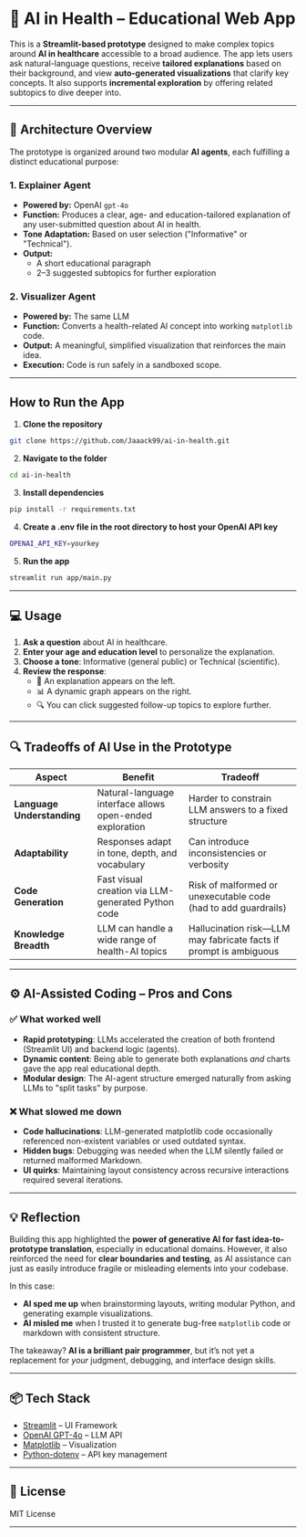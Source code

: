 # 🧬 AI in Health – Educational Web App

This is a **Streamlit-based prototype** designed to make complex topics around **AI in healthcare** accessible to a broad audience. The app lets users ask natural-language questions, receive **tailored explanations** based on their background, and view **auto-generated visualizations** that clarify key concepts. It also supports **incremental exploration** by offering related subtopics to dive deeper into.

---

## 🧠 Architecture Overview

The prototype is organized around two modular **AI agents**, each fulfilling a distinct educational purpose:

### 1. Explainer Agent

- **Powered by:** OpenAI `gpt-4o`
- **Function:** Produces a clear, age- and education-tailored explanation of any user-submitted question about AI in health.
- **Tone Adaptation:** Based on user selection ("Informative" or "Technical").
- **Output:** 
  - A short educational paragraph
  - 2–3 suggested subtopics for further exploration

### 2. Visualizer Agent

- **Powered by:** The same LLM
- **Function:** Converts a health-related AI concept into working `matplotlib` code.
- **Output:** A meaningful, simplified visualization that reinforces the main idea.
- **Execution:** Code is run safely in a sandboxed scope.

---

## How to Run the App

1. **Clone the repository**

```bash
git clone https://github.com/Jaaack99/ai-in-health.git
```

2. **Navigate to the folder**

```bash
cd ai-in-health
```

3. **Install dependencies**

```bash
pip install -r requirements.txt
```

4. **Create a .env file in the root directory to host your OpenAI API key**

```bash
OPENAI_API_KEY=yourkey
```

5. **Run the app**

```bash
streamlit run app/main.py
```

---

## 💻 Usage

1. **Ask a question** about AI in healthcare.
2. **Enter your age and education level** to personalize the explanation.
3. **Choose a tone**: Informative (general public) or Technical (scientific).
4. **Review the response**:
   - 📘 An explanation appears on the left.
   - 📊 A dynamic graph appears on the right.
   - 🔍 You can click suggested follow-up topics to explore further.

---

## 🔍 Tradeoffs of AI Use in the Prototype

| Aspect                     | Benefit                                                                 | Tradeoff                                                              |
|---------------------------|-------------------------------------------------------------------------|-----------------------------------------------------------------------|
| **Language Understanding** | Natural-language interface allows open-ended exploration                | Harder to constrain LLM answers to a fixed structure                  |
| **Adaptability**           | Responses adapt in tone, depth, and vocabulary                          | Can introduce inconsistencies or verbosity                            |
| **Code Generation**        | Fast visual creation via LLM-generated Python code                      | Risk of malformed or unexecutable code (had to add guardrails)        |
| **Knowledge Breadth**      | LLM can handle a wide range of health-AI topics                         | Hallucination risk—LLM may fabricate facts if prompt is ambiguous     |

---

## ⚙️ AI-Assisted Coding – Pros and Cons

### ✅ What worked well
- **Rapid prototyping**: LLMs accelerated the creation of both frontend (Streamlit UI) and backend logic (agents).
- **Dynamic content**: Being able to generate both explanations *and* charts gave the app real educational depth.
- **Modular design**: The AI-agent structure emerged naturally from asking LLMs to "split tasks" by purpose.

### ❌ What slowed me down
- **Code hallucinations**: LLM-generated matplotlib code occasionally referenced non-existent variables or used outdated syntax.
- **Hidden bugs**: Debugging was needed when the LLM silently failed or returned malformed Markdown.
- **UI quirks**: Maintaining layout consistency across recursive interactions required several iterations.

---

## 💡 Reflection

Building this app highlighted the **power of generative AI for fast idea-to-prototype translation**, especially in educational domains. However, it also reinforced the need for **clear boundaries and testing**, as AI assistance can just as easily introduce fragile or misleading elements into your codebase.

In this case:
- **AI sped me up** when brainstorming layouts, writing modular Python, and generating example visualizations.
- **AI misled me** when I trusted it to generate bug-free `matplotlib` code or markdown with consistent structure.

The takeaway? **AI is a brilliant pair programmer**, but it’s not yet a replacement for *your* judgment, debugging, and interface design skills.

---

## 📦 Tech Stack

- [Streamlit](https://streamlit.io/) – UI Framework
- [OpenAI GPT-4o](https://platform.openai.com/docs) – LLM API
- [Matplotlib](https://matplotlib.org/) – Visualization
- [Python-dotenv](https://pypi.org/project/python-dotenv/) – API key management

---

## 📄 License

MIT License

---

